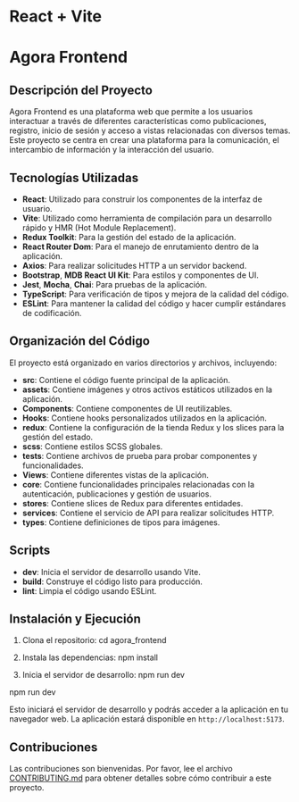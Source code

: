 # React + Vite

# Agora Frontend

## Descripción del Proyecto

Agora Frontend es una plataforma web que permite a los usuarios interactuar a través de diferentes características como publicaciones, registro, inicio de sesión y acceso a vistas relacionadas con diversos temas. Este proyecto se centra en crear una plataforma para la comunicación, el intercambio de información y la interacción del usuario.

## Tecnologías Utilizadas

- **React**: Utilizado para construir los componentes de la interfaz de usuario.
- **Vite**: Utilizado como herramienta de compilación para un desarrollo rápido y HMR (Hot Module Replacement).
- **Redux Toolkit**: Para la gestión del estado de la aplicación.
- **React Router Dom**: Para el manejo de enrutamiento dentro de la aplicación.
- **Axios**: Para realizar solicitudes HTTP a un servidor backend.
- **Bootstrap**, **MDB React UI Kit**: Para estilos y componentes de UI.
- **Jest**, **Mocha**, **Chai**: Para pruebas de la aplicación.
- **TypeScript**: Para verificación de tipos y mejora de la calidad del código.
- **ESLint**: Para mantener la calidad del código y hacer cumplir estándares de codificación.

## Organización del Código

El proyecto está organizado en varios directorios y archivos, incluyendo:

- **src**: Contiene el código fuente principal de la aplicación.
 - **assets**: Contiene imágenes y otros activos estáticos utilizados en la aplicación.
 - **Components**: Contiene componentes de UI reutilizables.
 - **Hooks**: Contiene hooks personalizados utilizados en la aplicación.
 - **redux**: Contiene la configuración de la tienda Redux y los slices para la gestión del estado.
 - **scss**: Contiene estilos SCSS globales.
 - **tests**: Contiene archivos de prueba para probar componentes y funcionalidades.
 - **Views**: Contiene diferentes vistas de la aplicación.
- **core**: Contiene funcionalidades principales relacionadas con la autenticación, publicaciones y gestión de usuarios.
- **stores**: Contiene slices de Redux para diferentes entidades.
- **services**: Contiene el servicio de API para realizar solicitudes HTTP.
- **types**: Contiene definiciones de tipos para imágenes.

## Scripts

- **dev**: Inicia el servidor de desarrollo usando Vite.
- **build**: Construye el código listo para producción.
- **lint**: Limpia el código usando ESLint.

## Instalación y Ejecución

1. Clona el repositorio:
cd agora_frontend

2. Instala las dependencias:
npm install

3. Inicia el servidor de desarrollo:
npm run dev

npm run dev


Esto iniciará el servidor de desarrollo y podrás acceder a la aplicación en tu navegador web. La aplicación estará disponible en `http://localhost:5173`.

## Contribuciones

Las contribuciones son bienvenidas. Por favor, lee el archivo [CONTRIBUTING.md](CONTRIBUTING.md) para obtener detalles sobre cómo contribuir a este proyecto.

